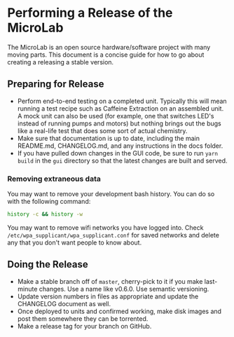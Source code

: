 # Performing a Release of the MicroLab

The MicroLab is an open source hardware/software project with many moving parts. This document is a concise guide for how to go about creating a releasing a stable version.

## Preparing for Release

- Perform end-to-end testing on a completed unit. Typically this will mean running a test recipe such as Caffeine Extraction on an assembled unit. A mock unit can also be used (for example, one that switches LED's instead of running pumps and motors) but nothing brings out the bugs like a real-life test that does some sort of actual chemistry.
- Make sure that documentation is up to date, including the main README.md, CHANGELOG.md, and any instructions in the docs folder.
- If you have pulled down changes in the GUI code, be sure to run `yarn build` in the `gui` directory so that the latest changes are built and served.

### Removing extraneous data

You may want to remove your development bash history. You can do so with the following command:

```bash
history -c && history -w
```

You may want to remove wifi networks you have logged into. Check `/etc/wpa_supplicant/wpa_supplicant.conf` for saved networks and delete any that you don't want people to know about.

## Doing the Release

- Make a stable branch off of `master`, cherry-pick to it if you make last-minute changes. Use a name like v0.6.0. Use semantic versioning.
- Update version numbers in files as appropriate and update the CHANGELOG document as well.
- Once deployed to units and confirmed working, make disk images and post them somewhere they can be torrented.
- Make a release tag for your branch on GitHub.
